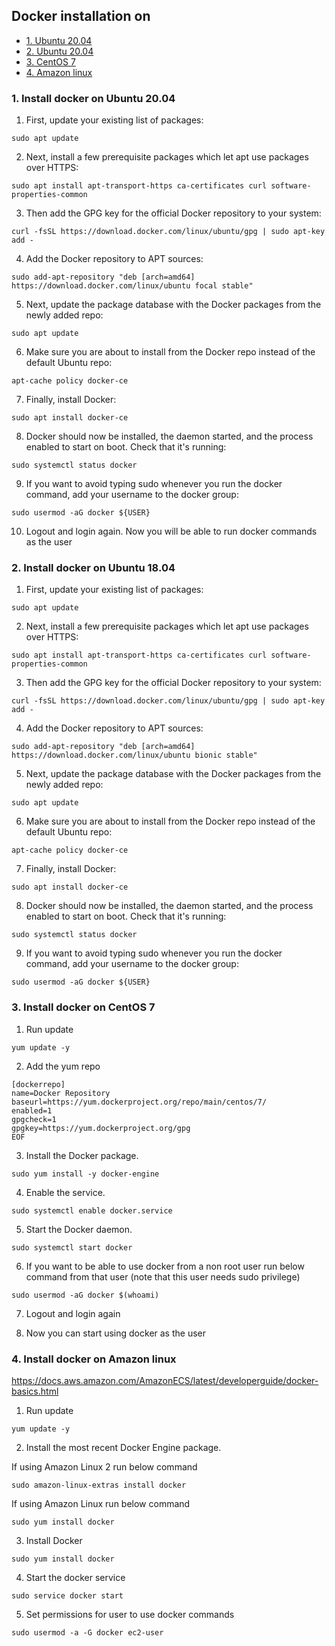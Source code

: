 ## Docker installation on
* [1. Ubuntu 20.04](#ubuntu-20-04)
* [2. Ubuntu 20.04](#ubuntu-18-04)
* [3. CentOS 7](#centos-7)
* [4. Amazon linux](#amazon-linux)


<a id='ubuntu-20-04'></a>
### 1. Install docker on Ubuntu 20.04

1. First, update your existing list of packages:

```sudo apt update```

2. Next, install a few prerequisite packages which let apt use packages over HTTPS:

```sudo apt install apt-transport-https ca-certificates curl software-properties-common```

3. Then add the GPG key for the official Docker repository to your system:

```curl -fsSL https://download.docker.com/linux/ubuntu/gpg | sudo apt-key add -```

4. Add the Docker repository to APT sources:

```sudo add-apt-repository "deb [arch=amd64] https://download.docker.com/linux/ubuntu focal stable"```

5. Next, update the package database with the Docker packages from the newly added repo:

```sudo apt update```

6. Make sure you are about to install from the Docker repo instead of the default Ubuntu repo:

```apt-cache policy docker-ce```

7. Finally, install Docker:

```sudo apt install docker-ce```

8. Docker should now be installed, the daemon started, and the process enabled to start on boot. Check that it's running:

```sudo systemctl status docker```

9. If you want to avoid typing sudo whenever you run the docker command, add your username to the docker group:

```sudo usermod -aG docker ${USER}```

10. Logout and login again. Now you will be able to run docker commands as the user

<a id='ubuntu-18-04'></a>
### 2. Install docker on Ubuntu 18.04

1. First, update your existing list of packages:

```sudo apt update```

2. Next, install a few prerequisite packages which let apt use packages over HTTPS:

```sudo apt install apt-transport-https ca-certificates curl software-properties-common```

3. Then add the GPG key for the official Docker repository to your system:

```curl -fsSL https://download.docker.com/linux/ubuntu/gpg | sudo apt-key add -```

4. Add the Docker repository to APT sources:

```sudo add-apt-repository "deb [arch=amd64] https://download.docker.com/linux/ubuntu bionic stable"```

5. Next, update the package database with the Docker packages from the newly added repo:

```sudo apt update```

6. Make sure you are about to install from the Docker repo instead of the default Ubuntu repo:

```apt-cache policy docker-ce```

7. Finally, install Docker:

```sudo apt install docker-ce```

8. Docker should now be installed, the daemon started, and the process enabled to start on boot. Check that it's running:

```sudo systemctl status docker```

9. If you want to avoid typing sudo whenever you run the docker command, add your username to the docker group:

```sudo usermod -aG docker ${USER}```



<a id='centos-7'></a>
### 3. Install docker on CentOS 7


1. Run update

```yum update -y```

2. Add the yum repo

```sudo tee /etc/yum.repos.d/docker.repo <<-'EOF'
[dockerrepo]
name=Docker Repository
baseurl=https://yum.dockerproject.org/repo/main/centos/7/
enabled=1
gpgcheck=1
gpgkey=https://yum.dockerproject.org/gpg
EOF
```


3. Install the Docker package.

```sudo yum install -y docker-engine```

4. Enable the service.

```sudo systemctl enable docker.service```

5. Start the Docker daemon.

```sudo systemctl start docker```

6. If you want to be able to use docker from a non root user run below command from that user (note that this user needs sudo privilege)

```sudo usermod -aG docker $(whoami)```

7. Logout and login again

8. Now you can start using docker as the user



<a id='amazon-linux'></a>
### 4. Install docker on Amazon linux
https://docs.aws.amazon.com/AmazonECS/latest/developerguide/docker-basics.html

1. Run update

```yum update -y```

2. Install the most recent Docker Engine package.

If using Amazon Linux 2 run below command

```sudo amazon-linux-extras install docker```

If using Amazon Linux run below command

```sudo yum install docker```

3. Install Docker

```sudo yum install docker```

4. Start the docker service

```sudo service docker start```

5. Set permissions for user to use docker commands

```sudo usermod -a -G docker ec2-user```
